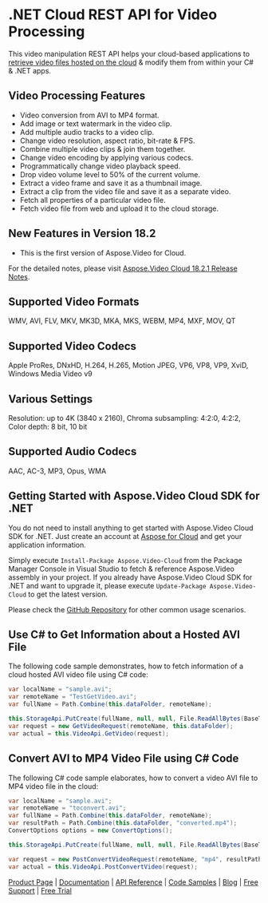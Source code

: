 # .NET Cloud REST API for Video Processing

This video manipulation REST API helps your cloud-based applications to [retrieve video files hosted on the cloud](https://products.aspose.cloud/video/net) & modify them from within your C# & .NET apps.

## Video Processing Features

- Video conversion from AVI to MP4 format.
- Add image or text watermark in the video clip.
- Add multiple audio tracks to a video clip.
- Change video resolution, aspect ratio, bit-rate & FPS.
- Combine multiple video clips & join them together.
- Change video encoding by applying various codecs.
- Programmatically change video playback speed.
- Drop video volume level to 50% of the current volume.
- Extract a video frame and save it as a thumbnail image.
- Extract a clip from the video file and save it as a separate video.
- Fetch all properties of a particular video file.
- Fetch video file from web and upload it to the cloud storage.

## New Features in Version 18.2

- This is the first version of Aspose.Video for Cloud.

For the detailed notes, please visit [Aspose.Video Cloud 18.2.1 Release Notes](https://docs.aspose.cloud/display/videocloud/Aspose.Video+Cloud+18.2.1+Release+Notes).

## Supported Video Formats

WMV, AVI, FLV, MKV, MK3D, MKA, MKS, WEBM, MP4, MXF, MOV, QT

## Supported Video Codecs

Apple ProRes, DNxHD, H.264, H.265, Motion JPEG, VP6, VP8, VP9, XviD, Windows Media Video v9

## Various Settings

Resolution: up to 4K (3840 x 2160), Chroma subsampling: 4:2:0, 4:2:2, Color depth: 8 bit, 10 bit

## Supported Audio Codecs

AAC, AC-3, MP3, Opus, WMA

## Getting Started with Aspose.Video Cloud SDK for .NET

You do not need to install anything to get started with Aspose.Video Cloud SDK for .NET. Just create an account at [Aspose for Cloud](https://dashboard.aspose.cloud/#/apps) and get your application information.

Simply execute `Install-Package Aspose.Video-Cloud` from the Package Manager Console in Visual Studio to fetch & reference Aspose.Video assembly in your project. If you already have Aspose.Video Cloud SDK for .NET and want to upgrade it, please execute `Update-Package Aspose.Video-Cloud` to get the latest version.

Please check the [GitHub Repository](https://github.com/aspose-video-cloud/aspose-video-cloud-dotnet) for other common usage scenarios.

## Use C# to Get Information about a Hosted AVI File

The following code sample demonstrates, how to fetch information of a cloud hosted AVI video file using C# code:

```csharp
var localName = "sample.avi";
var remoteName = "TestGetVideo.avi";
var fullName = Path.Combine(this.dataFolder, remoteName);

this.StorageApi.PutCreate(fullName, null, null, File.ReadAllBytes(BaseTestContext.GetDataDir() + localName));
var request = new GetVideoRequest(remoteName, this.dataFolder);
var actual = this.VideoApi.GetVideo(request);
```

## Convert AVI to MP4 Video File using C# Code

The following C# code sample elaborates, how to convert a video AVI file to MP4 video file in the cloud:

```csharp
var localName = "sample.avi";
var remoteName = "toconvert.avi";
var fullName = Path.Combine(this.dataFolder, remoteName);
var resultPath = Path.Combine(this.dataFolder, "converted.mp4");
ConvertOptions options = new ConvertOptions();

this.StorageApi.PutCreate(fullName, null, null, File.ReadAllBytes(BaseTestContext.GetDataDir() + localName));

var request = new PostConvertVideoRequest(remoteName, "mp4", resultPath, options, this.dataFolder);
var actual = this.VideoApi.PostConvertVideo(request);
```

[Product Page](https://products.aspose.cloud/video/net) | [Documentation](https://docs.aspose.cloud/display/videocloud/Home) | [API Reference](https://apireference.aspose.cloud/video/) | [Code Samples](https://github.com/aspose-video-cloud/aspose-video-cloud-dotnet) | [Blog](https://blog.aspose.cloud/category/video/) | [Free Support](https://forum.aspose.cloud/c/video) | [Free Trial](https://dashboard.aspose.cloud/#/apps)
